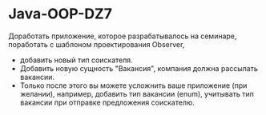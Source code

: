# Java-OOP-DZ7
Доработать приложение, которое разрабатывалось на семинаре, поработать с шаблоном 
проектирования Observer,
* добавить новый тип соискателя.
* Добавить новую сущность "Вакансия", компания должна рассылать вакансии.
* Только после этого вы можете усложнить ваше приложение (при желании), например, 
добавить тип вакансии (enum), учитывать тип вакансии при отправке предложения соискателю.
